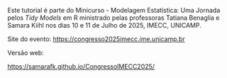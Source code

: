 Este tutorial é parte do Minicurso - Modelagem Estatística: Uma Jornada pelos *Tidy Models* em R
ministrado pelas professoras Tatiana Benaglia e Samara Kiihl nos dias 10 e 11 de  Julho de 2025, IMECC, UNICAMP.

Site do evento: <https://congresso2025imecc.ime.unicamp.br>

Versão web:

<https://samarafk.github.io/CongressoIMECC2025/>
